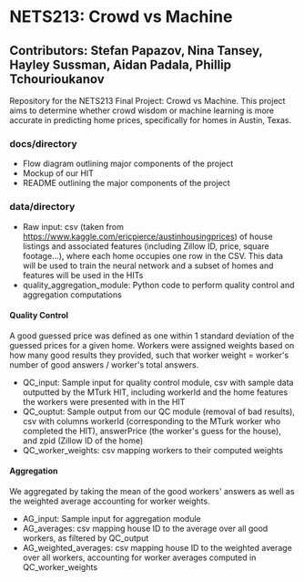 # NETS213: Crowd vs Machine
## Contributors: Stefan Papazov, Nina Tansey, Hayley Sussman, Aidan Padala, Phillip Tchourioukanov
Repository for the NETS213 Final Project: Crowd vs Machine. This project aims to determine whether crowd wisdom or machine learning is more accurate in predicting home prices, specifically for homes in Austin, Texas.

### docs/directory
- Flow diagram outlining major components of the project
- Mockup of our HIT
- README outlining the major components of the project

### data/directory
- Raw input: csv (taken from https://www.kaggle.com/ericpierce/austinhousingprices) of house listings and associated features (including Zillow ID, price, square footage...), where each home occupies one row in the CSV. This data will be used to train the neural network and a subset of homes and features will be used in the HITs
- quality_aggregation_module: Python code to perform quality control and aggregation computations

#### Quality Control
A good guessed price was defined as one within 1 standard deviation of the guessed prices for a given home. Workers were assigned weights based on how many good results they provided, such that worker weight = worker's number of good answers / worker's total answers.

- QC_input: Sample input for quality control module, csv with sample data outputted by the MTurk HIT, including workerId and the home features the workers were presented with in the HIT
- QC_ouptut: Sample output from our QC module (removal of bad results), csv with columns workerId (corresponding to the MTurk worker who completed the HIT), answerPrice (the worker's guess for the house), and zpid (Zillow ID of the home)
- QC_worker_weights: csv mapping workers to their computed weights

#### Aggregation
We aggregated by taking the mean of the good workers' answers as well as the weighted average accounting for worker weights.
- AG_input: Sample input for aggregation module
- AG_averages: csv mapping house ID to the average over all good workers, as filtered by QC_output
- AG_weighted_averages: csv mapping house ID to the weighted average over all workers, accounting for worker averages computed in QC_worker_weights

